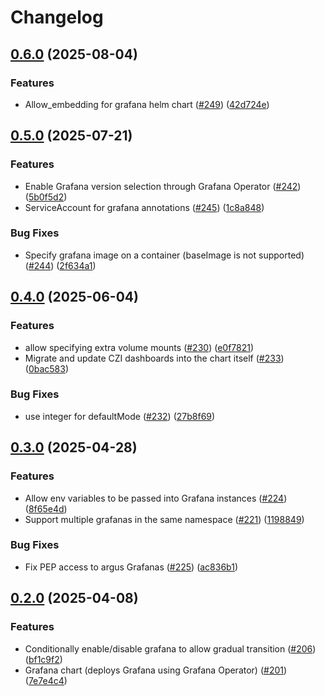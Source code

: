 # Changelog

## [0.6.0](https://github.com/chanzuckerberg/argo-helm-charts/compare/grafana-v0.5.0...grafana-v0.6.0) (2025-08-04)


### Features

* Allow_embedding for grafana helm chart ([#249](https://github.com/chanzuckerberg/argo-helm-charts/issues/249)) ([42d724e](https://github.com/chanzuckerberg/argo-helm-charts/commit/42d724eaa0a21797d517b05b643f06884d892c92))

## [0.5.0](https://github.com/chanzuckerberg/argo-helm-charts/compare/grafana-v0.4.0...grafana-v0.5.0) (2025-07-21)


### Features

* Enable Grafana version selection through Grafana Operator ([#242](https://github.com/chanzuckerberg/argo-helm-charts/issues/242)) ([5b0f5d2](https://github.com/chanzuckerberg/argo-helm-charts/commit/5b0f5d2f10449b84b9829e6a490ebf2faf400a1f))
* ServiceAccount for grafana annotations ([#245](https://github.com/chanzuckerberg/argo-helm-charts/issues/245)) ([1c8a848](https://github.com/chanzuckerberg/argo-helm-charts/commit/1c8a84866917ea2b143a8709cf92fcbe221ac3ce))


### Bug Fixes

* Specify grafana image on a container (baseImage is not supported) ([#244](https://github.com/chanzuckerberg/argo-helm-charts/issues/244)) ([2f634a1](https://github.com/chanzuckerberg/argo-helm-charts/commit/2f634a1b2d8f5c6f86cd89255a5afd574bdb677c))

## [0.4.0](https://github.com/chanzuckerberg/argo-helm-charts/compare/grafana-v0.3.0...grafana-v0.4.0) (2025-06-04)


### Features

* allow specifying extra volume mounts ([#230](https://github.com/chanzuckerberg/argo-helm-charts/issues/230)) ([e0f7821](https://github.com/chanzuckerberg/argo-helm-charts/commit/e0f782110047000e6dab2527ada3b09e3eeae045))
* Migrate and update CZI dashboards into the chart itself ([#233](https://github.com/chanzuckerberg/argo-helm-charts/issues/233)) ([0bac583](https://github.com/chanzuckerberg/argo-helm-charts/commit/0bac583e7e6ffa72fcd73f38d3afc63984e5be0b))


### Bug Fixes

* use integer for defaultMode ([#232](https://github.com/chanzuckerberg/argo-helm-charts/issues/232)) ([27b8f69](https://github.com/chanzuckerberg/argo-helm-charts/commit/27b8f69dc7be77a434a598f7ebdaf26768a8c61b))

## [0.3.0](https://github.com/chanzuckerberg/argo-helm-charts/compare/grafana-v0.2.0...grafana-v0.3.0) (2025-04-28)


### Features

* Allow env variables to be passed into Grafana instances ([#224](https://github.com/chanzuckerberg/argo-helm-charts/issues/224)) ([8f65e4d](https://github.com/chanzuckerberg/argo-helm-charts/commit/8f65e4da2ad0efa1014f8be51a0eb54721d64770))
* Support multiple grafanas in the same namespace ([#221](https://github.com/chanzuckerberg/argo-helm-charts/issues/221)) ([1198849](https://github.com/chanzuckerberg/argo-helm-charts/commit/119884942da8504bb34a5f927eba7934e152f3f6))


### Bug Fixes

* Fix PEP access to argus Grafanas ([#225](https://github.com/chanzuckerberg/argo-helm-charts/issues/225)) ([ac836b1](https://github.com/chanzuckerberg/argo-helm-charts/commit/ac836b1a109d75888f0b7e7ac00008bc4ca5d825))

## [0.2.0](https://github.com/chanzuckerberg/argo-helm-charts/compare/grafana-v0.1.0...grafana-v0.2.0) (2025-04-08)


### Features

* Conditionally enable/disable grafana to allow gradual transition ([#206](https://github.com/chanzuckerberg/argo-helm-charts/issues/206)) ([bf1c9f2](https://github.com/chanzuckerberg/argo-helm-charts/commit/bf1c9f274e8db275b30286601966a85550814898))
* Grafana chart (deploys Grafana using Grafana Operator) ([#201](https://github.com/chanzuckerberg/argo-helm-charts/issues/201)) ([7e7e4c4](https://github.com/chanzuckerberg/argo-helm-charts/commit/7e7e4c457ffe97a952fdfcd2ac0376a2b9c94cd3))
